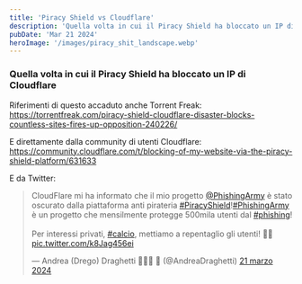 ```yaml
---
title: 'Piracy Shield vs Cloudflare'
description: 'Quella volta in cui il Piracy Shield ha bloccato un IP di Cloudflare'
pubDate: 'Mar 21 2024'
heroImage: '/images/piracy_shit_landscape.webp'
---
```


### Quella volta in cui il Piracy Shield ha bloccato un IP di Cloudflare


Riferimenti di questo accaduto anche Torrent Freak:
https://torrentfreak.com/piracy-shield-cloudflare-disaster-blocks-countless-sites-fires-up-opposition-240226/

E direttamente dalla community di utenti Cloudflare: https://community.cloudflare.com/t/blocking-of-my-website-via-the-piracy-shield-platform/631633

E da Twitter:
<blockquote class="twitter-tweet" data-lang="it" data-dnt="true"><p lang="it" dir="ltr">CloudFlare mi ha informato che il mio progetto <a href="https://twitter.com/PhishingArmy?ref_src=twsrc%5Etfw">@PhishingArmy</a> è stato oscurato dalla piattaforma anti pirateria <a href="https://twitter.com/hashtag/PiracyShield?src=hash&amp;ref_src=twsrc%5Etfw">#PiracyShield</a>!<a href="https://twitter.com/hashtag/PhishingArmy?src=hash&amp;ref_src=twsrc%5Etfw">#PhishingArmy</a> è un progetto che mensilmente protegge 500mila utenti dal <a href="https://twitter.com/hashtag/phishing?src=hash&amp;ref_src=twsrc%5Etfw">#phishing</a>!<br><br>Per interessi privati, <a href="https://twitter.com/hashtag/calcio?src=hash&amp;ref_src=twsrc%5Etfw">#calcio</a>, mettiamo a repentaglio gli utenti! 🤦‍♂️ <a href="https://t.co/k8Jag456ei">pic.twitter.com/k8Jag456ei</a></p>&mdash; Andrea (Drego) Draghetti 👨🏻‍💻 🎣 (@AndreaDraghetti) <a href="https://twitter.com/AndreaDraghetti/status/1770736374003470588?ref_src=twsrc%5Etfw">21 marzo 2024</a></blockquote> <script async src="https://platform.twitter.com/widgets.js" charset="utf-8"></script>
